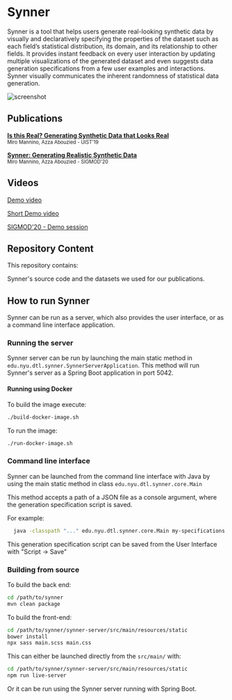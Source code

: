# Synner

Synner is a tool that helps users generate real-looking synthetic data by visually and declaratively specifying the 
properties of the dataset such as each field’s statistical distribution, its domain, and its relationship to other fields. 
It provides instant feedback on every user interaction by updating multiple visualizations of the generated dataset and 
even suggests data generation specifications from a few user examples and interactions. Synner visually communicates 
the inherent randomness of statistical data generation.

![screenshot](https://github.com/huda-lab/synner/blob/resources/synner-ui-sigmod.png)

## Publications

**[Is this Real? Generating Synthetic Data that Looks Real](https://dl.acm.org/doi/10.1145/3332165.3347866)**
<br/>
<span style="font-size:80%">Miro Mannino, Azza Abouzied - UIST'19</span>

**[Synner: Generating Realistic Synthetic Data](https://dl.acm.org/doi/abs/10.1145/3318464.3384696)**
<br/>
<span style="font-size:80%">Miro Mannino, Azza Abouzied - SIGMOD'20</span>

## Videos

[Demo video](https://www.youtube.com/watch?v=5LuHyJsKY3I)

[Short Demo video](https://www.youtube.com/watch?v=dS6dS5JdNr8)

[SIGMOD'20 - Demo session](https://youtu.be/2LaLpc2r1U4)

## Repository Content

This repository contains:

Synner's source code and the datasets we used for our publications.

## How to run Synner

Synner can be run as a server, which also provides the user interface, or as a command line interface application.

### Running the server

Synner server can be run by launching the main static method in `edu.nyu.dtl.synner.SynnerServerApplication`.
This method will run Synner's server as a Spring Boot application in port 5042.

#### Running using Docker

To build the image execute:

```bash
./build-docker-image.sh
```

To run the image:

```bash
./run-docker-image.sh
```

### Command line interface

Synner can be launched from the command line interface with Java by using the main static method in 
class `edu.nyu.dtl.synner.core.Main`

This method accepts a path of a JSON file as a console argument, where the generation specification script is saved.

For example:

```bash
  java -classpath "..." edu.nyu.dtl.synner.core.Main my-specifications.json
```

This generation specification script can be saved from the User Interface with "Script -> Save"

### Building from source

To build the back end:

```bash
cd /path/to/synner
mvn clean package
```

To build the front-end:

```bash
cd /path/to/synner/synner-server/src/main/resources/static
bower install
npx sass main.scss main.css
```

This can either be launched directly from the `src/main/` with:

```bash
cd /path/to/synner/synner-server/src/main/resources/static
npm run live-server
```

Or it can be run using the Synner server running with Spring Boot.
